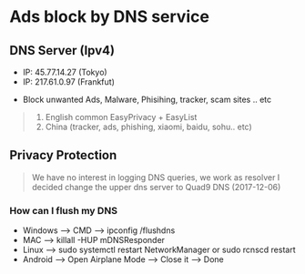 # Ads block by DNS service

## DNS Server (Ipv4)
- IP: 45.77.14.27 (Tokyo)
- IP: 217.61.0.97 (Frankfut)

* Block unwanted Ads, Malware, Phisihing, tracker, scam sites .. etc
>
> 1. English common EasyPrivacy + EasyList
> 2. China (tracker, ads, phishing, xiaomi, baidu, sohu.. etc)

## Privacy Protection

> We have no interest in logging DNS queries, we work as resolver
> I decided change the upper dns server to Quad9 DNS  (2017-12-06)

### How can I flush my DNS 

* Windows --> CMD --> ipconfig /flushdns 
* MAC --> killall -HUP mDNSResponder 
* Linux --> sudo systemctl restart NetworkManager or sudo rcnscd restart 
* Android --> Open Airplane Mode --> Close it --> Done 



